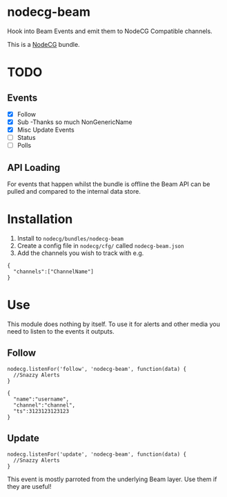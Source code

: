 # nodecg-beam
Hook into Beam Events and emit them to NodeCG Compatible channels.

This is a [NodeCG](http://github.com/nodecg/nodecg) bundle.

# TODO

## Events
- [X] Follow
- [X] Sub -Thanks so much NonGenericName
- [X] Misc Update Events
- [ ] Status
- [ ] Polls

## API Loading
For events that happen whilst the bundle is offline the Beam API can be pulled and compared to the internal data store.


# Installation
1. Install to `nodecg/bundles/nodecg-beam`
2. Create a config file in `nodecg/cfg/` called `nodecg-beam.json`
3. Add the channels you wish to track with e.g.
```
{
  "channels":["ChannelName"]
}
```

# Use 

This module does nothing by itself. To use it for alerts and other media you need to listen to the events it outputs.

## Follow
```
nodecg.listenFor('follow', 'nodecg-beam', function(data) {
  //Snazzy Alerts
}

```

```
{
  "name":"username",
  "channel":"channel",
  "ts":3123123123123
}
```

## Update
```
nodecg.listenFor('update', 'nodecg-beam', function(data) {
  //Snazzy Alerts
}

```
This event is mostly parroted from the underlying Beam layer. Use them if they are useful!
